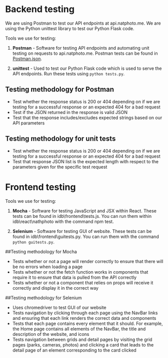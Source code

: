 # Backend testing

We are using Postman to test our API endpoints at api.natphoto.me. We are using
the Python unittest library to test our Python Flask code.

Tools we use for testing:
1. **Postman** - Software for testing API endpoints and automating unit testing
on requests to api.natphoto.me. Postman tests can be found in [Postman.json](../Postman.json).

2. **unittest** - Used to test our Python Flask code which is used to serve the
API endpoints. Run these tests using `python tests.py`.

## Testing methodology for Postman

* Test whether the response status is 200 or 404 depending on if we are testing
  for a successful response or an expected 404 for a bad request
* Test if the JSON returned in the response is valid JSON
* Test that the response includes/excludes expected strings based on our API parameters

## Testing methodology for unit tests

* Test whether the response status is 200 or 404 depending on if we are testing
  for a successful response or an expected 404 for a bad request
* Test that response JSON list is the expected length with respect to the parameters
  given for the specific test request

# Frontend testing

Tools we use for testing:

1. **Mocha** - Software for testing JavaScript and JSX within React. These tests
can be found in idb\frontend\tests.js. You can run them within idb\react\nathphoto
with the command npm test.

2. **Selenium** - Software for testing GUI of website. These tests can be found
in idb\frontend\guitests.py. You can run them with the command `python guitests.py`.

##Testing methodology for Mocha
* Tests whether or not a page will render correctly to ensure that there will be no
errors when loading a page
* Tests whether or not the fetch function works in components that require it to ensure
that data is pulled from the API correctly
* Tests whether or not a component that relies on props will receive it correctly and
display it in the correct way

##Testing methodology for Selenium
* Uses chromedriver to test GUI of our website
* Tests navigation by clicking through each page using the NavBar links and
ensuring that each link renders the correct data and components
* Tests that each page contains every element that it should. For example, the
Home page contains all elements of the NavBar, the title and description of the
website, and icons
* Tests navigation between grids and detail pages by visiting the grid pages
(parks, cameras, photos) and clicking a card that leads to the detail page of an
element corresponding to the card clicked
